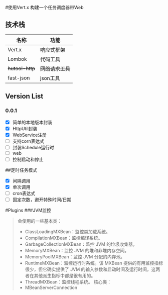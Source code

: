 #使用Vert.x 构建一个任务调度器带Web  

## 技术栈 
| 名称 | 功能 |
| --- | --- |
| Vert.x | 响应式框架 |
| Lombok | 代码工具|
| ~~hutool-http~~| ~~网络请求工具~~|
| fast-json| json工具|

## Version List
### 0.0.1
- [x] 简单的本地版本封装
- [x] HttpUtil封装
- [x] WebService注册
- [ ] 支持corn表达式
- [ ] 封装Schedule运行时
- [ ] web
- [ ] 控制启动和停止

##定时任务模式
- [x] 间隔调用
- [x] 单次调用
- [ ] cron表达式
- [ ] 固定次数，避开特殊时间/日期

#Plugins
###JVM监控
> 会使用的一些基本类：
> - ClassLoadingMXBean：监控类加载系统。
> - CompilationMXBean：监控编译系统。
> - GarbageCollectionMXBean：监控 JVM 的垃圾收集器。
> - MemoryMXBean：监控 JVM 的堆和非堆内存空间。
> - MemoryPoolMXBean：监控 JVM 分配的内存池。
> - RuntimeMXBean：监控运行时系统。该 MXBean 提供的有用监控指标很少，但它确实提供了 JVM 的输入参数和启动时间及运行时间，这两者在其他派生指标中都是很有用的。
> - ThreadMXBean：监控线程系统。
>核心类：
> - MBeanServerConnection
   

